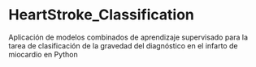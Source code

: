 # HeartStroke_Classification
Aplicación de modelos combinados de aprendizaje supervisado para la tarea de clasificación de la gravedad del diagnóstico en el infarto de miocardio en Python
